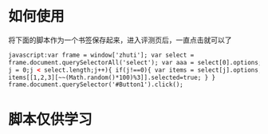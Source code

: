# 如何使用

将下面的脚本作为一个书签保存起来，进入评测页后，一直点击就可以了

```html
javascript:var frame = window['zhuti']; var select =
frame.document.querySelectorAll('select'); var aaa = select[0].options; for(let
j = 0;j < select.length;j++){ if(j!==0){ var items = select[j].options;
items[[1,2,3][~~(Math.random()*100)%3]].selected=true; } }
frame.document.querySelector('#Button1').click();
```

# 脚本仅供学习
